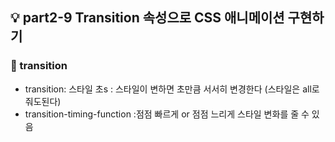 ## 💡 part2-9 Transition 속성으로 CSS 애니메이션 구현하기

### 🔹 transition

- transition: 스타일 초s : 스타일이 변하면 초만큼 서서히 변경한다 (스타일은 all로 줘도된다)
- transition-timing-function :점점 빠르게 or 점점 느리게 스타일 변화를 줄 수 있음
